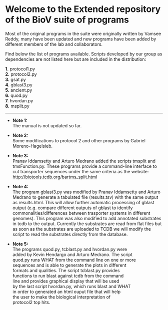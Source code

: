# Welcome to the Extended repository of the BioV suite of programs

Most of the original programs in the suite were originally written by Vamsee Reddy, many have been updated and new programs have been added by different members of the lab and collaborators.

Find below the list of programs available. Scripts developed by our group as dependencies are not listed here but are included in the distribution:  

**1.** protocol1.py   
**2.** protocol2.py  
**3.** gsat.py   
**4.** gblast3.py   
**5.** ancient.py   
**6.** quod.py   
**7.** hvordan.py  
**8.** msplit.py  

---  

* **Note 1:**  
The manual is not updated so far.  

* **Note 2:**  
Some modifications to protocol 2 and other programs
by Gabriel Moreno-Hagelsieb.   

* **Note 3:**  
Pranav Iddamsetty and Arturo Medrano added the scripts
tmsplit and tmsFunction.py. These programs provide a 
command-line interface to cut transporter sequences
under the same criteria as the website:  
http://biotools.tcdb.org/bartms_split.html  

* **Note 4:**  
The program gblast3.py was modified by Pranav Iddamsetty and Arturo Medrano to generate a tabulated file (results.tsv) with the same output as results.html. This will allow further automatic processing of gblast output (e.g. compare different outputs of gblast to identify commonalities/differences between trasporter systems in different genomes). This program was also modified to add annotated substrates in tcdb to the output. Currently the substrates are read from flat files but as soon as the substrates are uploaded to TCDB we will modify the script to read the substrates directly from the database.  

* **Note 5:**  
The programs quod.py, tcblast.py and hvordan.py were  
added by Kevin Hendargo and Arturo Medrano. The script  
quod.py runs WHAT from the command line on one or more  
sequences and is able to generate the plots in different  
formats and qualities. The script tcblast.py provides  
functions to run blast against tcdb from the command  
line and provides graphical display that will be used  
by the last script hvordan.py, which runs blast and WHAT  
in order to generated an html ouput file that will help  
the user to make the biological interpretation of  
protocol2 top hits.  

